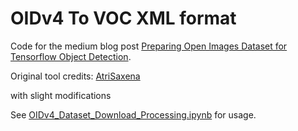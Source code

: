 # OIDv4 To VOC XML format
Code for the medium blog post [Preparing Open Images Dataset for Tensorflow Object Detection](https://medium.com/@mlhorizons/preparing-open-images-dataset-for-tensorflow-object-detection-c3da6e688eb5).

Original tool credits: [AtriSaxena](https://github.com/AtriSaxena/OIDv4_to_VOC)

with slight modifications

See [OIDv4_Dataset_Download_Processing.ipynb](https://github.com/horizons-ml/OIDv4_annotation_tool/blob/main/OIDv4_Dataset_Download_Processing.ipynb) for usage.
